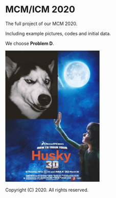 # MCM/ICM 2020
The full project of our MCM 2020.

Including example pictures, codes and initial data.

We choose **Problem D**.

<img src="\pics\test.jpg" alt="test" style="zoom:40%;" />

Copyright (C) 2020. All rights reserved.